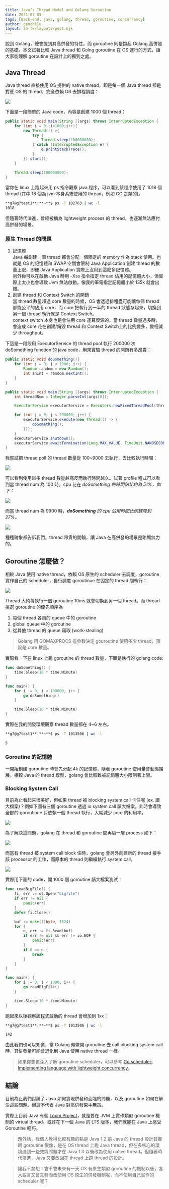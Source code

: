 ```yaml
---
title: Java’s Thread Model and Golang Goroutine
date: 2021-07-05
tags: [Back-end, java, golang, thread, goroutine, concurrency]
author: genchilu
layout: zh-tw/layouts/post.njk
---
```

<!-- summary -->
說到 Golang，總會提到其高併發的特性，而 goroutine 則是撐起 Golang 高併發的基礎。本文試著比較 Java thread 和 Golng goroutine 在 OS 運行的方式，讓大家能理解 goroutine 在設計上的獨到之處。
<!-- summary -->

## Java Thread

Java thread 直接使用 OS 提供的 native thread，即是每一個 Java thread 都是對應 OS 的 thread，完全依賴 OS 去排程調度：

![](/img/posts/genchilu/javas-thread-model-and-golang-goroutine/thread-model-os-thread.png)

下面是一段簡單的 Java code，內容是創建 1000 個 thread：

```java
public static void main(String []args) throws InterruptedException {
    for (int i = 0 ;i<1000;i++){
        new Thread(()->{
            try {
                Thread.sleep(100000000);
            } catch (InterruptedException e) {
                e.printStackTrace();
            }
        }).start();
    }

    Thread.sleep(100000000);
}
```

當你在 linux 上跑起來用 ps 指令觀察 java 程序，可以看到該程序使用了 1018 個 thread (其中 18 個為 jvm 本身系統使用的 thread，例如 GC 之類的)。

```bash
**g7@g7test1**:**~**$ ps -T 102763 | wc -l
1018
```

但隨著時代演進，曾經被稱為 lightweight process 的 thread，也逐漸無法應付高併發的場景。

### 原生 Thread 的問題

1.  記憶體  
    Java 每創建一個 thread 都會分配一個固定的 memory 作為 stack 使用。也就是 OS 的記憶體和 SWAP 空間會限制 Java Application 創建 thread 的數量上限，即便 Java Application 實際上沒用到這麼多記憶體。  
    另外你可以在啟動 Java 時用 -Xss 指令指定 thread 佔用的記憶體大小，但實際上太小也會導致 Jvm 無法啟動。像我的筆電指定記憶體小於 135k 就會出錯。
2.  創建 thread 和 Context Switch 的開銷  
    當 thread 數量超過 core 數量的時候，OS 會透過排程盡可能讓每個 thread 都能公平的佔用 core，而 core 把執行到一半的 thread 狀態存起來，切換到另一個 thread 執行就是 Context Switch。  
    context switch 本身也是會佔用 core 運算資源的。當 thread 數量過多時，會造成 core 花在創建/銷毀 thread 和 Context Switch上的比例變多，變相減少 throughput。

下這是一段段用 ExecutorService 的 thread pool 執行 200000 次 doSomething function 的 java code，用來實驗 thread 的開銷有多昂貴：

```java
public static void doSomething(){
    for (int j = 0; j < 1000; j++) {
        Random random = new Random();
        int anInt = random.nextInt();
    }
}

public static void main(String []args) throws InterruptedException {
    int threadNum = Integer.parseInt(args[0]);

    ExecutorService executorService = Executors.newFixedThreadPool(threadNum);

    for (int j = 0; j < 200000; j++) {
        executorService.execute(new Thread(() -> {
            doSomething();
        }));
    }
    executorService.shutdown();
    executorService.awaitTermination(Long.MAX_VALUE, TimeUnit.NANOSECONDS);
}
```

我嘗試把 thread poll 的 thread 數量從 100~9000 去執行，去比較執行時間：

![](/img/posts/genchilu/javas-thread-model-and-golang-goroutine/measure-thread-loading.png)

可以看到使用越多 thread 數量越高反而執行時間越久。試著 profile 程式可以看到當 thread num 為 100 時，cpu 花在 _doSomething 的時間佔比約為 51%，如下：_

![](/img/posts/genchilu/javas-thread-model-and-golang-goroutine/profile-thread-overhead-10.png)

而當 thread num 為 9900 時，**_doSomething_** _的 cpu 佔用時間比例驟降到 27%。_

![](/img/posts/genchilu/javas-thread-model-and-golang-goroutine/profile-thread-overhead-990.png)

種種跡象都告訴我們，thread 昂貴的開銷，讓 Java 在高併發的場景是略顯無力的。

## Goroutine 怎麼做？

相較 Java 使用 native thread，依賴 OS 原生的 scheduler 去調度，goroutine 實作自己的 scheduler，自行調度 goroutinue 在固定的 thread 間執行：

![](/img/posts/genchilu/javas-thread-model-and-golang-goroutine/go-scheduler-1.png)

Thread 大約每執行一個 goroutine 10ms 就會切換到另一個 thread。而 thread 挑選 goroutine 的優先順序為

1.  每個 thread 各自的 queue 中的 goroutine
2.  global queue 中的 goroutine
3.  從其他 thread 的 queue 竊取 (work-stealing)

> Golang 用 GOMAXPROCS 這參數決定 gouroutine 使用多少 thread，預設是 core 數量。

實際看一下在 linux 上跑 goroutine 的 thread 數量，下面是執行的 golang code:

```go
func doSomething() {
	time.Sleep(10 * time.Minute)
}

func main() {
	for i := 0; i < 100000; i++ {
		go doSomething()
	}

	time.Sleep(10 * time.Minute)
}
```

實際在我的開發環境觀察 thread 數量都在 4~6 左右。

```bash
**g7@g7test1**:**~**$ ps -T 1013506 | wc -l

5
```

### Goroutine 的記憶體

一開始創建 goroutine 時會先分配 4k 的記憶體，隨著 goroutine 使用量會動態擴展。相較 Java 的 thread 模型，golang 會比較難被記憶體大小限制著上限。

### Blocking System Call

目前為止看起來很美好，但如果 thread 被 blocking system call 卡住呢 (ex. 讀大檔案)？例如下圖有三個 goroutine 透過 io system call 讀大檔案，此時會導致全部的 goroutinue 只依賴一個 thread 執行，大幅減少 core 的利用率。

![](/img/posts/genchilu/javas-thread-model-and-golang-goroutine/blocking-system-call-1.png)

為了解決這問題，golang 在 thread 和 goroutine 間再隔一層 process 如下：

![](/img/posts/genchilu/javas-thread-model-and-golang-goroutine/blocking-system-call-2.png)

而當有 thread 被 system call block 住時，golang 會另外創建新的 thread 接手該 processor 的工作，而原本的 thread 則繼續執行 system call。

![](/img/posts/genchilu/javas-thread-model-and-golang-goroutine/blocking-system-call-3.png)

實際用下面的 code，開 1000 個 goroutine 讀大檔案測試：

```go
func readBigFile() {
	fi, err := os.Open("bigfile")
	if err != nil {
		panic(err)
	}
	defer fi.Close()

	buf := make([]byte, 1024)
	for {
		n, err := fi.Read(buf)
		if err != nil && err != io.EOF {
			panic(err)
		}
		if 0 == n {
			break
		}
	}
}

func main() {
	for i := 0; i < 1000; i++ {
		go readBigFile()
	}

	time.Sleep(10 * time.Minute)
}
```

跑起來以後觀察該程式啟動的 thread 會增加到 1xx：

```bash
**g7@g7test1**:**~**$ ps -T 1013506 | wc -l

142
```

由此我們也可以知道，當 Golang 頻繁開 goroutine 去 call blocking system call 時，其併發量可能會退化到 Java 使用 native thread 一樣。

> 如果你想更深入了解 goroutine scheduler，可以參考 [Go scheduler: Implementing language with lightweight concurrency](https://www.youtube.com/watch?v=-K11rY57K7k&t=316s&ab_channel=Hydra)。

## 結論

目前為止我們討論了 Java 如何實現併發和面臨的問題，以及 goroutine 如何在解決這些問題。但這不代表 Java 對高併發束手無策。

實際上目前 Java 有個 [Loom Project](https://blogs.oracle.com/javamagazine/going-inside-javas-project-loom-and-virtual-threads)，就是要在 JVM 上實作類似 goroutine 機制的 virtual thread。或許在下一個 Java 的 LTS 版本，我們就能在 Java 上感受 Goroutine 輕巧。

> 題外話，我個人覺得比較有趣的點是 Java 1.2 前 Java 的 thread 設計其實跟 goroutine 很像，是在 OS thread 上跑 Java thread，但在多核心的環境遇到一些效能問題才在 Java 1.3 以後改為使用 native thread。但隨著時代演進，Java 又要改回在 thread 上跑 thread 的設計。

> 讓我不禁想：會不會未來有一天 OS 有原生類似 goroutine 的機制以後，各大語言又會又轉而改使用 OS 原生的併發機制呢，而不使用自己實作的 scheduler 呢？